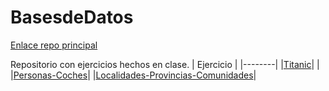 # BasesdeDatos


   [Enlace repo principal](https://github.com/MateoCarballo/Principal)

Repositorio con ejercicios hechos en clase. 
| Ejercicio | 
|--------|
|[Titanic](https://github.com/MateoCarballo/EjercicioTitanic)| |
|[Personas-Coches](https://github.com/MateoCarballo/Personas-Coches)|
|[Localidades-Provincias-Comunidades](https://github.com/MateoCarballo/Ejercicio-localidades-provincias-comunidades)|
  
  
  
